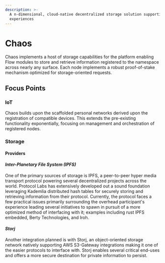 ```yaml
---
description: >-
  A n-dimensional, cloud-native decentralized storage solution supporting IoT
  experiences
---
```


# Chaos

Chaos implements a host of storage capabilities for the platform enabling Flow modules to store and retrieve information registered to the namespace across nearly any surface. Each node implements a robust proof-of-stake mechanism optimized for storage-oriented requests.&#x20;

## Focus Points

### IoT

Chaos builds upon the scaffolded personal networks derived upon the registration of compatible devices. This extends the pre-existing functionality exponentially, focusing on management and orchestration of registered nodes.&#x20;

### Storage

#### Providers

#### _Inter-Planetary File System (IPFS)_

One of the primary sources of storage is IPFS, a peer-to-peer hyper media transport protocol powering several decentralized projects across the world. Protocol Labs has extensively developed out a sound foundation leveraging Kademlia distributed hash tables for securely storing and retrieving information from their protocol. Currently, the protocol faces a few practical issues primarily surrounding the overhead participant's experience leading several initiatives to spawn in pursuit of a more optimized method of interfacing with it; examples including rust IPFS embedded, Berty Technologies, and Iroh.

#### _Storj_

Another integration planned is with Storj, an object-oriented storage network natively supporting AWS S3-Gateway integrations making it one of the easier protocols to interface with. Storj enables several critical end-uses and offers a more secure destination for private information to persist.
